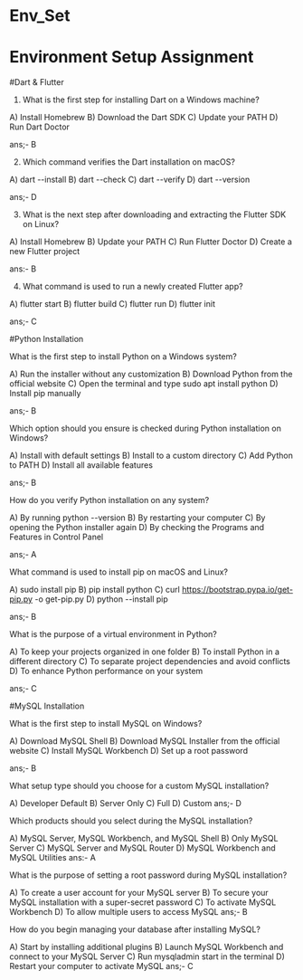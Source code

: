 # Env_Set

# Environment Setup Assignment

#Dart & Flutter

1. What is the first step for installing Dart on a Windows machine?

A) Install Homebrew
B) Download the Dart SDK
C) Update your PATH
D) Run Dart Doctor

ans;- B


2. Which command verifies the Dart installation on macOS?

A) dart --install
B) dart --check
C) dart --verify
D) dart --version

ans;- D


3. What is the next step after downloading and extracting the Flutter SDK on Linux?

A) Install Homebrew
B) Update your PATH
C) Run Flutter Doctor
D) Create a new Flutter project

ans:- B


4. What command is used to run a newly created Flutter app?

A) flutter start
B) flutter build
C) flutter run
D) flutter init

ans;- C

#Python Installation

What is the first step to install Python on a Windows system?

A) Run the installer without any customization
B) Download Python from the official website
C) Open the terminal and type sudo apt install python
D) Install pip manually

ans;- B

Which option should you ensure is checked during Python installation on Windows?

A) Install with default settings
B) Install to a custom directory
C) Add Python to PATH
D) Install all available features

ans;- B

How do you verify Python installation on any system?

A) By running python --version
B) By restarting your computer
C) By opening the Python installer again
D) By checking the Programs and Features in Control Panel

ans;- A

What command is used to install pip on macOS and Linux?

A) sudo install pip
B) pip install python
C) curl https://bootstrap.pypa.io/get-pip.py -o get-pip.py
D) python --install pip

ans;- B

What is the purpose of a virtual environment in Python?

A) To keep your projects organized in one folder
B) To install Python in a different directory
C) To separate project dependencies and avoid conflicts
D) To enhance Python performance on your system

ans;- C


#MySQL Installation

What is the first step to install MySQL on Windows?

A) Download MySQL Shell
B) Download MySQL Installer from the official website
C) Install MySQL Workbench
D) Set up a root password

ans;- B

What setup type should you choose for a custom MySQL installation?

A) Developer Default
B) Server Only
C) Full
D) Custom
ans;- D

Which products should you select during the MySQL installation?

A) MySQL Server, MySQL Workbench, and MySQL Shell
B) Only MySQL Server
C) MySQL Server and MySQL Router
D) MySQL Workbench and MySQL Utilities
ans:- A

What is the purpose of setting a root password during MySQL installation?

A) To create a user account for your MySQL server
B) To secure your MySQL installation with a super-secret password
C) To activate MySQL Workbench
D) To allow multiple users to access MySQL
ans;- B

How do you begin managing your database after installing MySQL?

A) Start by installing additional plugins
B) Launch MySQL Workbench and connect to your MySQL Server
C) Run mysqladmin start in the terminal
D) Restart your computer to activate MySQL
ans;- C
